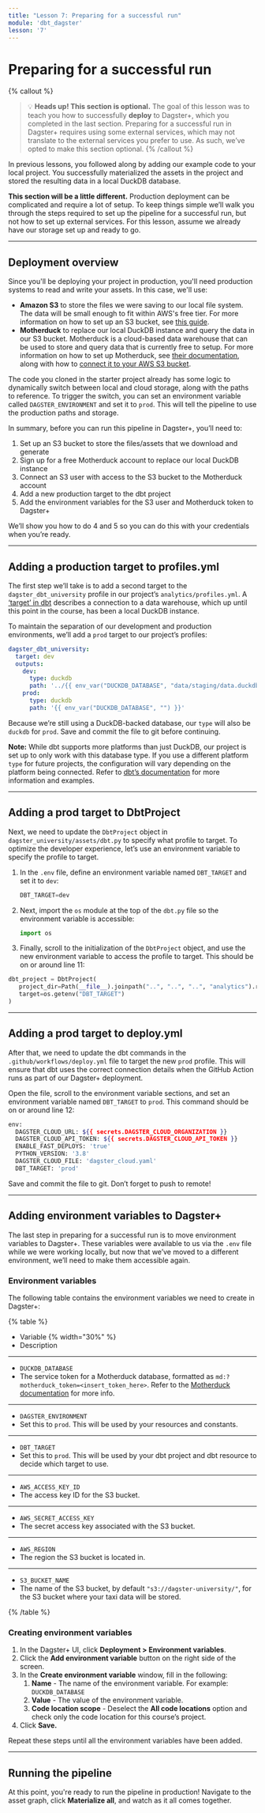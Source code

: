 ```yaml
---
title: "Lesson 7: Preparing for a successful run"
module: 'dbt_dagster'
lesson: '7'
---
```


# Preparing for a successful run

{% callout %}
>💡 **Heads up! This section is optional.** The goal of this lesson was to teach you how to successfully **deploy** to Dagster+, which you completed in the last section. Preparing for a successful run in Dagster+ requires using some external services, which may not translate to the external services you prefer to use. As such, we’ve opted to make this section optional.
{% /callout %}

In previous lessons, you followed along by adding our example code to your local project. You successfully materialized the assets in the project and stored the resulting data in a local DuckDB database.

**This section will be a little different.** Production deployment can be complicated and require a lot of setup. To keep things simple we’ll walk you through the steps required to set up the pipeline for a successful run, but not how to set up external services. For this lesson, assume we already have our storage set up and ready to go.

---

## Deployment overview

Since you'll be deploying your project in production, you'll need production systems to read and write your assets. In this case, we'll use:

- **Amazon S3** to store the files we were saving to our local file system. The data will be small enough to fit within AWS's free tier. For more information on how to set up an S3 bucket, see [this guide](https://www.gormanalysis.com/blog/connecting-to-aws-s3-with-python/).
- **Motherduck** to replace our local DuckDB instance and query the data in our S3 bucket. Motherduck is a cloud-based data warehouse that can be used to store and query data that is currently free to setup. For more information on how to set up Motherduck, see [their documentation](https://motherduck.com/docs/getting-started), along with how to [connect it to your AWS S3 bucket](https://motherduck.com/docs/integrations/amazon-s3).

The code you cloned in the starter project already has some logic to dynamically switch between local and cloud storage, along with the paths to reference. To trigger the switch, you can set an environment variable called `DAGSTER_ENVIRONMENT` and set it to `prod`. This will tell the pipeline to use the production paths and storage.

In summary, before you can run this pipeline in Dagster+, you’ll need to:

1. Set up an S3 bucket to store the files/assets that we download and generate
2. Sign up for a free Motherduck account to replace our local DuckDB instance
3. Connect an S3 user with access to the S3 bucket to the Motherduck account
4. Add a new production target to the dbt project
5. Add the environment variables for the S3 user and Motherduck token to Dagster+

We’ll show you how to do 4 and 5 so you can do this with your credentials when you’re ready.

---

## Adding a production target to profiles.yml

The first step we’ll take is to add a second target to the `dagster_dbt_university` profile in our project’s `analytics/profiles.yml`. A [‘target’ in dbt](https://docs.getdbt.com/docs/core/connect-data-platform/connection-profiles#understanding-targets-in-profiles) describes a connection to a data warehouse, which up until this point in the course, has been a local DuckDB instance.

To maintain the separation of our development and production environments, we’ll add a `prod` target to our project’s profiles:

```yaml
dagster_dbt_university:
  target: dev
  outputs:
    dev:
      type: duckdb
      path: '../{{ env_var("DUCKDB_DATABASE", "data/staging/data.duckdb") }}'
    prod:
      type: duckdb
      path: '{{ env_var("DUCKDB_DATABASE", "") }}'
```

Because we’re still using a DuckDB-backed database, our `type` will also be `duckdb` for `prod`. Save and commit the file to git before continuing.

**Note:** While dbt supports more platforms than just DuckDB, our project is set up to only work with this database type. If you use a different platform `type` for future projects, the configuration will vary depending on the platform being connected. Refer to [dbt’s documentation](https://docs.getdbt.com/docs/supported-data-platforms) for more information and examples.

---

## Adding a prod target to DbtProject

Next, we need to update the `DbtProject` object in `dagster_university/assets/dbt.py` to specify what profile to target. To optimize the developer experience, let’s use an environment variable to specify the profile to target.

1. In the `.env` file, define an environment variable named `DBT_TARGET` and set it to `dev`:

   ```python
   DBT_TARGET=dev
   ```

2. Next, import the `os` module at the top of the `dbt.py` file so the environment variable is accessible:

   ```python
   import os
   ```

3. Finally, scroll to the initialization of the `DbtProject` object, and use the new environment variable to access the profile to target. This should be on or around line 11:

```python
dbt_project = DbtProject(
   project_dir=Path(__file__).joinpath("..", "..", "..", "analytics").resolve(),
   target=os.getenv("DBT_TARGET")
)
```

---

## Adding a prod target to deploy.yml

After that, we need to update the dbt commands in the `.github/workflows/deploy.yml` file to target the new `prod` profile. This will ensure that dbt uses the correct connection details when the GitHub Action runs as part of our Dagster+ deployment.

Open the file, scroll to the environment variable sections, and set an environment variable named `DBT_TARGET` to `prod`. This command should be on or around line 12:

```bash
env:
  DAGSTER_CLOUD_URL: ${{ secrets.DAGSTER_CLOUD_ORGANIZATION }}
  DAGSTER_CLOUD_API_TOKEN: ${{ secrets.DAGSTER_CLOUD_API_TOKEN }}
  ENABLE_FAST_DEPLOYS: 'true'
  PYTHON_VERSION: '3.8'
  DAGSTER_CLOUD_FILE: 'dagster_cloud.yaml'
  DBT_TARGET: 'prod'
```

Save and commit the file to git. Don’t forget to push to remote!

---

## Adding environment variables to Dagster+

The last step in preparing for a successful run is to move environment variables to Dagster+. These variables were available to us via the `.env` file while we were working locally, but now that we’ve moved to a different environment, we’ll need to make them accessible again.

### Environment variables

The following table contains the environment variables we need to create in Dagster+:

{% table %}

- Variable {% width="30%" %}
- Description

---

- `DUCKDB_DATABASE`
- The service token for a Motherduck database, formatted as `md:?motherduck_token=<insert_token_here>`. Refer to the [Motherduck documentation](https://motherduck.com/docs/authenticating-to-motherduck/#authentication-using-a-service-token) for more info.

---

- `DAGSTER_ENVIRONMENT`
- Set this to `prod`. This will be used by your resources and constants.

---

- `DBT_TARGET`
- Set this to `prod`. This will be used by your dbt project and dbt resource to decide which target to use.

---

- `AWS_ACCESS_KEY_ID`
- The access key ID for the S3 bucket.

---

- `AWS_SECRET_ACCESS_KEY`
- The secret access key associated with the S3 bucket.

---

- `AWS_REGION`
- The region the S3 bucket is located in.

---

- `S3_BUCKET_NAME`
- The name of the S3 bucket, by default `"s3://dagster-university/"`, for the S3 bucket where your taxi data will be stored.

{% /table %}

### Creating environment variables

1. In the Dagster+ UI, click **Deployment > Environment variables**.
2. Click the **Add environment variable** button on the right side of the screen.
3. In the **Create environment variable** window, fill in the following:
    1. **Name** - The name of the environment variable. For example: `DUCKDB_DATABASE`
    2. **Value** - The value of the environment variable.
    3. **Code location scope**  - Deselect the **All code locations** option and check only the code location for this course’s project.
4. Click **Save.**

Repeat these steps until all the environment variables have been added.

---

## Running the pipeline

At this point, you're ready to run the pipeline in production! Navigate to the asset graph, click **Materialize all**, and watch as it all comes together.